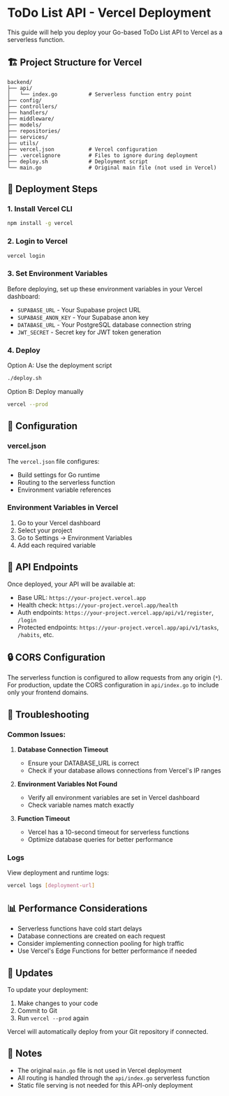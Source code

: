 # ToDo List API - Vercel Deployment

This guide will help you deploy your Go-based ToDo List API to Vercel as a serverless function.

## 🏗️ Project Structure for Vercel

```
backend/
├── api/
│   └── index.go          # Serverless function entry point
├── config/
├── controllers/
├── handlers/
├── middleware/
├── models/
├── repositories/
├── services/
├── utils/
├── vercel.json           # Vercel configuration
├── .vercelignore         # Files to ignore during deployment
├── deploy.sh             # Deployment script
└── main.go               # Original main file (not used in Vercel)
```

## 🚀 Deployment Steps

### 1. Install Vercel CLI

```bash
npm install -g vercel
```

### 2. Login to Vercel

```bash
vercel login
```

### 3. Set Environment Variables

Before deploying, set up these environment variables in your Vercel dashboard:

- `SUPABASE_URL` - Your Supabase project URL
- `SUPABASE_ANON_KEY` - Your Supabase anon key
- `DATABASE_URL` - Your PostgreSQL database connection string
- `JWT_SECRET` - Secret key for JWT token generation

### 4. Deploy

Option A: Use the deployment script
```bash
./deploy.sh
```

Option B: Deploy manually
```bash
vercel --prod
```

## 🔧 Configuration

### vercel.json
The `vercel.json` file configures:
- Build settings for Go runtime
- Routing to the serverless function
- Environment variable references

### Environment Variables in Vercel

1. Go to your Vercel dashboard
2. Select your project
3. Go to Settings → Environment Variables
4. Add each required variable

## 📡 API Endpoints

Once deployed, your API will be available at:
- Base URL: `https://your-project.vercel.app`
- Health check: `https://your-project.vercel.app/health`
- Auth endpoints: `https://your-project.vercel.app/api/v1/register`, `/login`
- Protected endpoints: `https://your-project.vercel.app/api/v1/tasks`, `/habits`, etc.

## 🔒 CORS Configuration

The serverless function is configured to allow requests from any origin (`*`). For production, update the CORS configuration in `api/index.go` to include only your frontend domains.

## 🐛 Troubleshooting

### Common Issues:

1. **Database Connection Timeout**
   - Ensure your DATABASE_URL is correct
   - Check if your database allows connections from Vercel's IP ranges

2. **Environment Variables Not Found**
   - Verify all environment variables are set in Vercel dashboard
   - Check variable names match exactly

3. **Function Timeout**
   - Vercel has a 10-second timeout for serverless functions
   - Optimize database queries for better performance

### Logs

View deployment and runtime logs:
```bash
vercel logs [deployment-url]
```

## 📊 Performance Considerations

- Serverless functions have cold start delays
- Database connections are created on each request
- Consider implementing connection pooling for high traffic
- Use Vercel's Edge Functions for better performance if needed

## 🔄 Updates

To update your deployment:
1. Make changes to your code
2. Commit to Git
3. Run `vercel --prod` again

Vercel will automatically deploy from your Git repository if connected.

## 📝 Notes

- The original `main.go` file is not used in Vercel deployment
- All routing is handled through the `api/index.go` serverless function
- Static file serving is not needed for this API-only deployment
